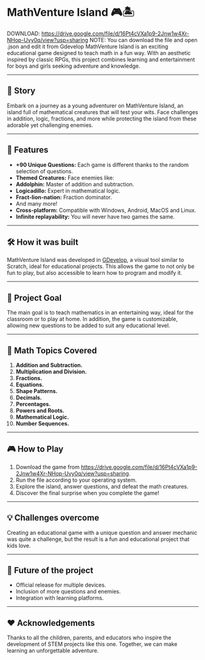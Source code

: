 # MathVenture Island 🎮🏝️

DOWNLOAD: https://drive.google.com/file/d/16Pt4cVXa1p9-2Jnw1w4Xr-NHop-Uvy0q/view?usp=sharing
NOTE: You can download the file and open .json and edit it from Gdevelop
MathVenture Island is an exciting educational game designed to teach math in a fun way. With an aesthetic inspired by classic RPGs, this project combines learning and entertainment for boys and girls seeking adventure and knowledge.

---

## 📖 **Story**
Embark on a journey as a young adventurer on MathVenture Island, an island full of mathematical creatures that will test your wits. Face challenges in addition, logic, fractions, and more while protecting the island from these adorable yet challenging enemies.

---

## 🚀 **Features**
- **+90 Unique Questions:** Each game is different thanks to the random selection of questions.
- **Themed Creatures:** Face enemies like:
- **Addolphin:** Master of addition and subtraction.
- **Logicadillo:** Expert in mathematical logic.
- **Fract-lion-nation:** Fraction dominator.
- And many more!
- **Cross-platform:** Compatible with Windows, Android, MacOS and Linux.
- **Infinite replayability:** You will never have two games the same.

---

## 🛠️ **How ​​it was built**
MathVenture Island was developed in [GDevelop](https://gdevelop.io/), a visual tool similar to Scratch, ideal for educational projects. This allows the game to not only be fun to play, but also accessible to learn how to program and modify it.

---

## 🎯 **Project Goal**
The main goal is to teach mathematics in an entertaining way, ideal for the classroom or to play at home. In addition, the game is customizable, allowing new questions to be added to suit any educational level.

---

## 🧩 **Math Topics Covered**
1. **Addition and Subtraction.**
2. **Multiplication and Division.**
3. **Fractions.**
4. **Equations.**
5. **Shape Patterns.**
6. **Decimals.**
7. **Percentages.**
8. **Powers and Roots.**
9. **Mathematical Logic.**
10. **Number Sequences.**

---

## 🎮 **How ​​to Play**
1. Download the game from https://drive.google.com/file/d/16Pt4cVXa1p9-2Jnw1w4Xr-NHop-Uvy0q/view?usp=sharing.
2. Run the file according to your operating system.
3. Explore the island, answer questions, and defeat the math creatures.
4. Discover the final surprise when you complete the game!

---

## 💡 **Challenges overcome**
Creating an educational game with a unique question and answer mechanic was quite a challenge, but the result is a fun and educational project that kids love.

---

## 🌟 **Future of the project**
- Official release for multiple devices.
- Inclusion of more questions and enemies.
- Integration with learning platforms.

---

## ❤️ **Acknowledgements**
Thanks to all the children, parents, and educators who inspire the development of STEM projects like this one. Together, we can make learning an unforgettable adventure.
